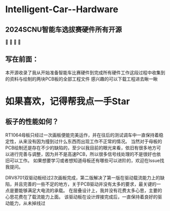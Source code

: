 # Intelligent-Car--Hardware
## 2024SCNU智能车选拔赛硬件所有开源
🤩 🤩 🤩 🤩

## 写在前面：
本开源收录了我从开始准备智能车比赛硬件到完成所有硬件工作这段过程中收集到的资料与绘制的两块PCB板的全部工程文件
感兴趣的可以下载工程进去瞅一瞅

# 如果喜欢，记得帮我点一手Star

## 板子的性能如何？
RT1064母板只经过一次画板便能完美运作，并在往后的测试调车中一直保持着稳定性，从来没有因为撞到过什么东西而出现工作不正常的情况。
当然对于母板的PCB绘制还是存在不少的缺陷的，至少以我目前的眼光来看，依旧有很多地方可以进行完善与调整，因为并不是高速PCB，所以很多信号线处理的不是很好也依旧可以工作。
如果想要学习或者想知道母板还有哪些可以进阶的，欢迎在Issue找我提问。

DRV8701双驱动板经过2次画板完成，第二版解决了第一版在驱动载流能力上的缺陷，并且完善的一些不足的地方，关于PCB驱动并没有太多的要求，最关键的一点是要能够满足大电流的承载。
在层叠设计上，我并没有花费太多心思，主要的心思花费在了载流能力上面。
该驱动板在设计焊接完成后，一直保持着良好的驱动能力，从未掉线过

